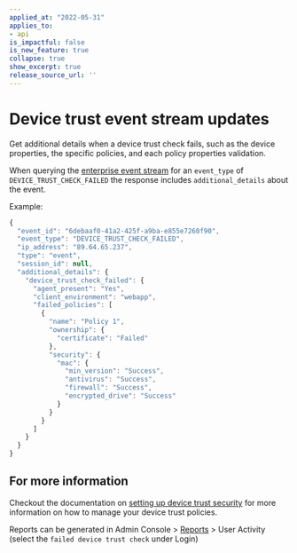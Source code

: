 ```yaml
---
applied_at: "2022-05-31"
applies_to: 
- api
is_impactful: false
is_new_feature: true
collapse: true
show_excerpt: true
release_source_url: ''
---
```


# Device trust event stream updates

Get additional details when a device trust check fails, such as the device properties, the specific policies, and each policy properties validation.

<!-- more -->

When querying the [enterprise event stream][1] for an `event_type` of `DEVICE_TRUST_CHECK_FAILED` the response includes `additional_details` about the event. 

Example: 

```js
{
  "event_id": "6debaaf0-41a2-425f-a9ba-e855e7260f90",
  "event_type": "DEVICE_TRUST_CHECK_FAILED",
  "ip_address": "89.64.65.237",
  "type": "event",
  "session_id": null,
  "additional_details": {
    "device_trust_check_failed": {
      "agent_present": "Yes",
      "client_environment": "webapp",
      "failed_policies": [
        {
          "name": "Policy 1",
          "ownership": {
            "certificate": "Failed"
          },
          "security": {
            "mac": {
              "min_version": "Success",
              "antivirus": "Success",
              "firewall": "Success",
              "encrypted_drive": "Success"
            }
          }
        }
      ]
    }
  }
}
```

## For more information

Checkout the documentation on [setting up device trust security](https://support.box.com/hc/en-us/articles/360044194993-Setting-Up-Device-Trust-Security-Requirements) for more information on how to manage your device trust policies.

Reports can be generated in Admin Console > [Reports](https://app.box.com/master/reports) > User Activity (select the `failed device trust check` under Login)

[1]: g://events/enterprise-events/for-enterprise